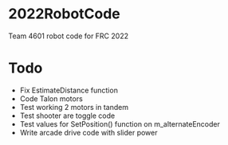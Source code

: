 # 2022RobotCode

Team 4601 robot code for FRC 2022

# Todo

- Fix EstimateDistance function
- Code Talon motors
- Test working 2 motors in tandem
- Test shooter are toggle code
- Test values for SetPosition() function on m_alternateEncoder
- Write arcade drive code with slider power
